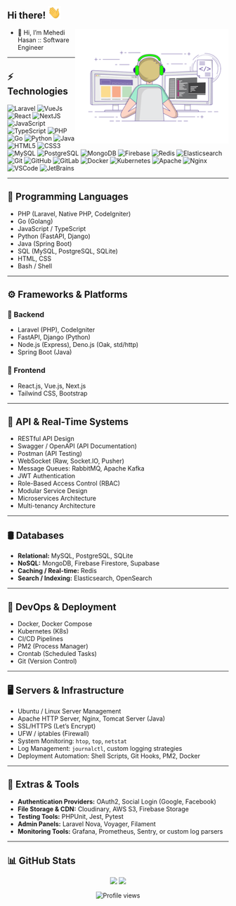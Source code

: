 ## Hi there! <img src="https://github.com/inspirasiprogrammer/inspirasiprogrammer/blob/main/wave.gif" width="30px">
<img align="right" alt="GIF" src="https://raw.githubusercontent.com/devSouvik/devSouvik/master/gif3.gif" width="350" style="max-width: 100%;">

- 👋 Hi, I’m Mehedi Hasan :: Software Engineer
---

## ⚡ Technologies

![Laravel](https://img.shields.io/badge/-Laravel-00599C?style=flat-square&logo=Laravel)
![VueJs](https://img.shields.io/badge/vuejs-3.x-brightgreen.svg?style=flat-square)
![React](https://img.shields.io/badge/-React-black?style=flat-square&logo=react)
![NextJS](https://img.shields.io/badge/-Next.js-black?style=flat-square&logo=next.js)
![JavaScript](https://img.shields.io/badge/-JavaScript-black?style=flat-square&logo=javascript)
![TypeScript](https://img.shields.io/badge/-TypeScript-blue?style=flat-square&logo=typescript)
![PHP](https://img.shields.io/badge/-PHP-black?style=flat-square&logo=php)
![Go](https://img.shields.io/badge/-Golang-00ADD8?style=flat-square&logo=go)
![Python](https://img.shields.io/badge/-Python-black?style=flat-square&logo=python)
![Java](https://img.shields.io/badge/-Java-black?style=flat-square&logo=java)
![HTML5](https://img.shields.io/badge/-HTML5-E34F26?style=flat-square&logo=html5&logoColor=white)
![CSS3](https://img.shields.io/badge/-CSS3-1572B6?style=flat-square&logo=css3)
![MySQL](https://img.shields.io/badge/-MySQL-black?style=flat-square&logo=mysql)
![PostgreSQL](https://img.shields.io/badge/-PostgreSQL-336791?style=flat-square&logo=postgresql)
![MongoDB](https://img.shields.io/badge/-MongoDB-4EA94B?style=flat-square&logo=mongodb)
![Firebase](https://img.shields.io/badge/-Firebase-FFA611?style=flat-square&logo=firebase)
![Redis](https://img.shields.io/badge/-Redis-black?style=flat-square&logo=redis)
![Elasticsearch](https://img.shields.io/badge/-Elasticsearch-black?style=flat-square&logo=elasticsearch)
![Git](https://img.shields.io/badge/-Git-black?style=flat-square&logo=git)
![GitHub](https://img.shields.io/badge/-GitHub-181717?style=flat-square&logo=github)
![GitLab](https://img.shields.io/badge/-GitLab-FCA121?style=flat-square&logo=gitlab)
![Docker](https://img.shields.io/badge/-Docker-black?style=flat-square&logo=docker)
![Kubernetes](https://img.shields.io/badge/-Kubernetes-black?style=flat-square&logo=kubernetes)
![Apache](https://img.shields.io/badge/-Apache-black?style=flat-square&logo=apache)
![Nginx](https://img.shields.io/badge/-Nginx-black?style=flat-square&logo=nginx)
![VSCode](https://img.shields.io/badge/-VSCode-black?style=flat-square&logo=visualstudiocode)
![JetBrains](https://img.shields.io/badge/-JetBrains-black?style=flat-square&logo=jetbrains)

---

## 🧠 Programming Languages

- PHP (Laravel, Native PHP, CodeIgniter)  
- Go (Golang)  
- JavaScript / TypeScript  
- Python (FastAPI, Django)  
- Java (Spring Boot)  
- SQL (MySQL, PostgreSQL, SQLite)  
- HTML, CSS  
- Bash / Shell  

---

## ⚙️ Frameworks & Platforms

### 🔧 Backend
- Laravel (PHP), CodeIgniter  
- FastAPI, Django (Python)  
- Node.js (Express), Deno.js (Oak, std/http)  
- Spring Boot (Java)  

### 🎨 Frontend
- React.js, Vue.js, Next.js  
- Tailwind CSS, Bootstrap  

---

## 🔗 API & Real-Time Systems

- RESTful API Design  
- Swagger / OpenAPI (API Documentation)  
- Postman (API Testing)  
- WebSocket (Raw, Socket.IO, Pusher)  
- Message Queues: RabbitMQ, Apache Kafka  
- JWT Authentication  
- Role-Based Access Control (RBAC)  
- Modular Service Design  
- Microservices Architecture  
- Multi-tenancy Architecture  

---

## 🛢 Databases

- **Relational:** MySQL, PostgreSQL, SQLite  
- **NoSQL:** MongoDB, Firebase Firestore, Supabase  
- **Caching / Real-time:** Redis  
- **Search / Indexing:** Elasticsearch, OpenSearch  

---

## 🐳 DevOps & Deployment

- Docker, Docker Compose  
- Kubernetes (K8s)  
- CI/CD Pipelines  
- PM2 (Process Manager)  
- Crontab (Scheduled Tasks)  
- Git (Version Control)  

---

## 🖥 Servers & Infrastructure

- Ubuntu / Linux Server Management  
- Apache HTTP Server, Nginx, Tomcat Server (Java)  
- SSL/HTTPS (Let’s Encrypt)  
- UFW / iptables (Firewall)  
- System Monitoring: `htop`, `top`, `netstat`  
- Log Management: `journalctl`, custom logging strategies  
- Deployment Automation: Shell Scripts, Git Hooks, PM2, Docker  

---

## 🔹 Extras & Tools

- **Authentication Providers:** OAuth2, Social Login (Google, Facebook)  
- **File Storage & CDN:** Cloudinary, AWS S3, Firebase Storage  
- **Testing Tools:** PHPUnit, Jest, Pytest  
- **Admin Panels:** Laravel Nova, Voyager, Filament  
- **Monitoring Tools:** Grafana, Prometheus, Sentry, or custom log parsers  

---

## 📊 GitHub Stats

<p align="center">
  <img src="https://github-readme-stats.vercel.app/api?username=fnnaeem1881&show_icons=true&count_private=true&theme=tokyonight" width="48%" />
  <img src="https://github-readme-stats.vercel.app/api/top-langs/?username=fnnaeem1881&layout=compact&hide=TeX&theme=tokyonight" width="48%" />
</p>

<p align="center">
  <img src="https://komarev.com/ghpvc/?username=fnnaeem1881&color=green" alt="Profile views" />
</p>
